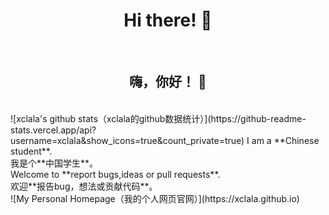 <h1 align="center"> Hi there! 👋</h1><br>
<h2 align="center"> 嗨，你好！ 👋</h2><br>
![xclala's github stats（xclala的github数据统计）](https://github-readme-stats.vercel.app/api?username=xclala&show_icons=true&count_private=true)
I am a **Chinese student**.<br>
我是个**中国学生**。<br>
Welcome to **report bugs,ideas or pull requests**.<br>
欢迎**报告bug，想法或贡献代码**。<br>
![My Personal Homepage（我的个人网页官网）](https://xclala.github.io)


